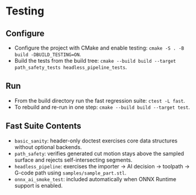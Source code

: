 # Testing

## Configure
- Configure the project with CMake and enable testing: `cmake -S . -B build -DBUILD_TESTING=ON`.
- Build the tests from the build tree: `cmake --build build --target path_safety_tests headless_pipeline_tests`.

## Run
- From the build directory run the fast regression suite: `ctest -L fast`.
- To rebuild and re-run in one step: `cmake --build build --target test`.

## Fast Suite Contents
- `basic_sanity`: header-only doctest exercises core data structures without optional backends.
- `path_safety`: verifies generated cut motion stays above the sampled surface and rejects self-intersecting segments.
- `headless_pipeline`: exercises the importer -> AI decision -> toolpath -> G-code path using `samples/sample_part.stl`.
- `onnx_ai_smoke_test`: included automatically when ONNX Runtime support is enabled.
